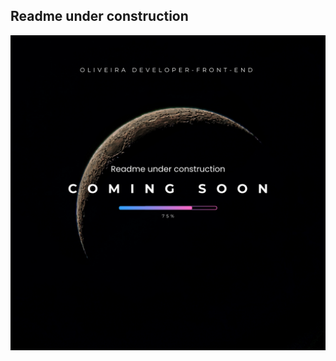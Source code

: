## Readme under construction

<div aling="center">
<img src="https://github.com/emmanuelmarcosdeoliveira/servidor-estatico/blob/main/Readme-inConstructor.png"
" alt="Readme em construção" />
</div>
